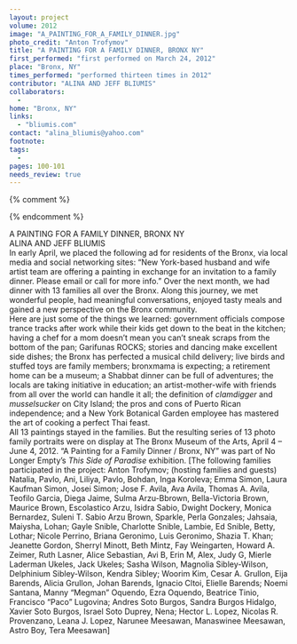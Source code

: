 ```yaml
---
layout: project
volume: 2012
image: "A_PAINTING_FOR_A_FAMILY_DINNER.jpg"
photo_credit: "Anton Trofymov"
title: "A PAINTING FOR A FAMILY DINNER, BRONX NY"
first_performed: "first performed on March 24, 2012"
place: "Bronx, NY"
times_performed: "performed thirteen times in 2012"
contributor: "ALINA AND JEFF BLIUMIS"
collaborators: 
  - 
home: "Bronx, NY"
links: 
  - "bliumis.com"
contact: "alina_bliumis@yahoo.com"
footnote: 
tags: 
  - 
pages: 100-101
needs_review: true
---
```


{% comment %} 

{% endcomment %}

 A PAINTING FOR A FAMILY DINNER, BRONX NY  
 ALINA AND JEFF BLIUMIS  
 In early April, we placed the following ad for residents of the Bronx, via local media and social networking sites: “New York-based husband and wife artist team are offering a painting in exchange for an invitation to a family dinner. Please email or call for more info.” Over the next month, we had dinner with 13 families all over the Bronx. Along this journey, we met wonderful people, had meaningful conversations, enjoyed tasty meals and gained a new perspective on the Bronx community.  
 Here are just some of the things we learned: government officials compose trance tracks after work while their kids get down to the beat in the kitchen; having a chef for a mom doesn’t mean you can’t sneak scraps from the bottom of the pan; Garifunas ROCKS; stories and dancing make excellent side dishes; the Bronx has perfected a musical child delivery; live birds and stuffed toys are family members; bronxmama is expecting; a retirement home can be a museum; a Shabbat dinner can be full of adventures; the locals are taking initiative in education; an artist-mother-wife with friends from all over the world can handle it all; the definition of <em>clamdigger</em> and <em>musselsucker</em> on City Island; the pros and cons of Puerto Rican independence; and a New York Botanical Garden employee has mastered the art of cooking a perfect Thai feast.  
 All 13 paintings stayed in the families. But the resulting series of 13 photo family portraits were on display at The Bronx Museum of the Arts, April 4 – June 4, 2012. “A Painting for a Family Dinner / Bronx, NY” was part of No Longer Empty’s <em>This Side of Paradise</em> exhibition. 
 [The following families participated in the project: Anton Trofymov; (hosting families and guests) Natalia, Pavlo, Ani, Liliya, Pavlo, Bohdan, Inga Koroleva; Emma Simon, Laura Kaufman Simon, Josei Simon; Jose F. Avila, Ava Avila, Thomas A. Avila, Teofilo Garcia, Diega Jaime, Sulma Arzu-Bbrown, Bella-Victoria Brown, Maurice Brown, Escolastico Arzu, Isidra Sabio, Dwight Dockery, Monica Bernardez, Suleni T. Sabio Arzu Brown, Sparkle, Perla Gonzales; Jahsaia, Maiysha, Lohan; Gayle Snible, Charlotte Snible, Lambie, Ed Snible, Betty, Lothar; Nicole Perrino, Briana Geronimo, Luis Geronimo, Shazia T. Khan; Jeanette Gordon, Sherryl Minott, Beth Mintz, Fay Weingarten, Howard A. Zeimer, Ruth Lasner, Alice Sebastian, Avi B, Erin M, Alex, Judy G, Mierle Laderman Ukeles, Jack Ukeles; Sasha Wilson, Magnolia Sibley-Wilson, Delphinium Sibley-Wilson, Kendra Sibley; Woorim Kim, Cesar A. Grullon, Eija Barends, Alicia Grullon, Johan Barends, Ignacio Cltoi, Elielle Barends; Noemi Santana, Manny “Megman” Oquendo, Ezra Oquendo, Beatrice Tinio, Francisco “Paco” Lugovina; Andres Soto Burgos, Sandra Burgos Hidalgo, Xavier Soto Burgos, Israel Soto Duprey, Nena; Hector L. Lopez, Nicolas R. Provenzano, Leana J. Lopez, Narunee Meesawan, Manaswinee Meesawan, Astro Boy, Tera Meesawan] 
